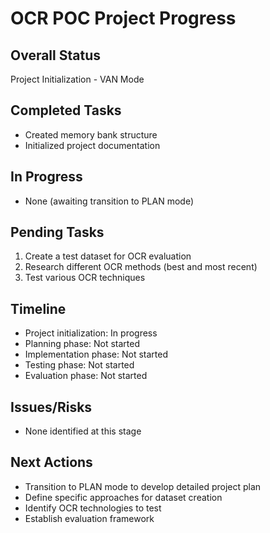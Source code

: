 # OCR POC Project Progress

## Overall Status
Project Initialization - VAN Mode

## Completed Tasks
- Created memory bank structure
- Initialized project documentation

## In Progress
- None (awaiting transition to PLAN mode)

## Pending Tasks
1. Create a test dataset for OCR evaluation
2. Research different OCR methods (best and most recent)
3. Test various OCR techniques

## Timeline
- Project initialization: In progress
- Planning phase: Not started
- Implementation phase: Not started
- Testing phase: Not started
- Evaluation phase: Not started

## Issues/Risks
- None identified at this stage

## Next Actions
- Transition to PLAN mode to develop detailed project plan
- Define specific approaches for dataset creation
- Identify OCR technologies to test
- Establish evaluation framework 